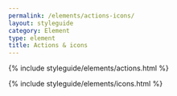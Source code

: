 ```yaml
---
permalink: /elements/actions-icons/
layout: styleguide
category: Element
type: element
title: Actions & icons
---
```


{% include styleguide/elements/actions.html %}

{% include styleguide/elements/icons.html %}
